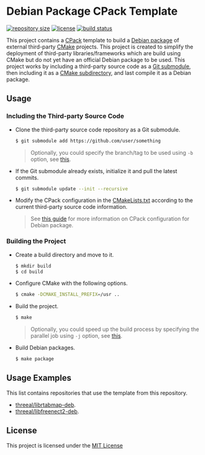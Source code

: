 # Debian Package CPack Template

[![repository size](https://img.shields.io/github/repo-size/threeal/deb-cpack-template)](https://github.com/threeal/deb-cpack-template/pulse)
[![license](https://img.shields.io/github/license/threeal/deb-cpack-template)](./LICENSE)
[![build status](https://img.shields.io/github/workflow/status/threeal/deb-cpack-template/Build%20Debian?label=build)](https://github.com/threeal/deb-cpack-template/actions)

This project contains a [CPack](https://cmake.org/cmake/help/latest/module/CPack.html) template to build a [Debian package](https://wiki.debian.org/Packaging) of external third-party [CMake](https://cmake.org/) projects.
This project is created to simplify the deployment of third-party libraries/frameworks which are build using CMake but do not yet have an official Debian package to be used.
This project works by including a third-party source code as a [Git submodule](https://git-scm.com/book/en/v2/Git-Tools-Submodules), then including it as a [CMake subdirectory](https://cmake.org/cmake/help/latest/command/add_subdirectory.html), and last compile it as a Debian package.

## Usage

### Including the Third-party Source Code

- Clone the third-party source code repository as a Git submodule.
  ```bash
  $ git submodule add https://github.com/user/something
  ```
  > Optionally, you could specify the branch/tag to be used using `-b` option, see [this](https://git-scm.com/docs/git-submodule#Documentation/git-submodule.txt--bltbranchgt).
- If the Git submodule already exists, initialize it and pull the latest commits.
  ```bash
  $ git submodule update --init --recursive
  ```
- Modify the CPack configuration in the [CMakeLists.txt](./CMakeLists.txt) according to the current third-party source code information.
  > See [this guide](https://cmake.org/cmake/help/latest/cpack_gen/deb.html) for more information on CPack configuration for Debian package.

### Building the Project

- Create a build directory and move to it.
  ```bash
  $ mkdir build
  $ cd build
  ```
- Configure CMake with the following options.
  ```bash
  $ cmake -DCMAKE_INSTALL_PREFIX=/usr ..
  ```
- Build the project.
  ```bash
  $ make
  ```
  > Optionally, you could speed up the build process by specifying the parallel job using `-j` option, see [this](https://www.gnu.org/software/make/manual/html_node/Parallel.html).
- Build Debian packages.
  ```bash
  $ make package
  ```

## Usage Examples

This list contains repositories that use the template from this repository.
- [threeal/librtabmap-deb](https://github.com/threeal/librtabmap-deb).
- [threeal/libfreenect2-deb](https://github.com/threeal/libfreenect2-deb).

## License

This project is licensed under the [MIT License](./LICENSE)
